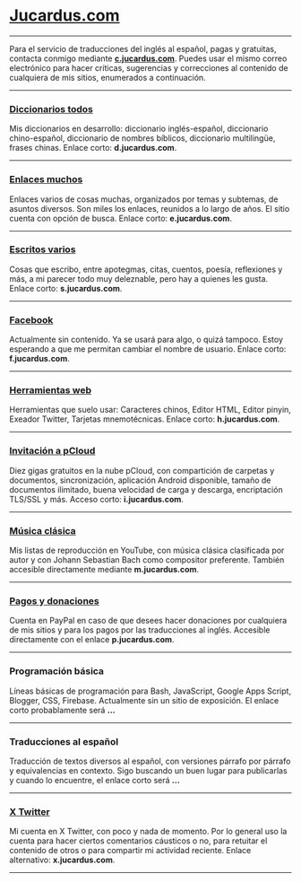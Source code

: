 # [Jucardus.com](https://jucardus.com)

---

Para el servicio de traducciones del inglés al español, pagas y gratuitas, contacta conmigo mediante [**c.jucardus.com**](https://c.jucardus.com). Puedes usar el mismo correo electrónico para hacer críticas, sugerencias y correcciones al contenido de cualquiera de mis sitios, enumerados a continuación.

---

### [Diccionarios todos](https://d.jucardus.com)

Mis diccionarios en desarrollo: diccionario inglés-español, diccionario chino-español, diccionario de nombres bíblicos, diccionario multilingüe, frases chinas. Enlace corto: **d.jucardus.com**.

---

### [Enlaces muchos](https://e.jucardus.com)

Enlaces varios de cosas muchas, organizados por temas y subtemas, de asuntos diversos. Son miles los enlaces, reunidos a lo largo de años. El sitio cuenta con opción de busca. Enlace corto: **e.jucardus.com**.

---

### [Escritos varios](https://s.jucardus.com)

Cosas que escribo, entre apotegmas, citas, cuentos, poesía, reflexiones y más, a mi parecer todo muy deleznable, pero hay a quienes les gusta. Enlace corto: **s.jucardus.com**.

---

### [Facebook](https://f.jucardus.com)

Actualmente sin contenido. Ya se usará para algo, o quizá tampoco. Estoy esperando a que me permitan cambiar el nombre de usuario. Enlace corto: **f.jucardus.com**.

---

### [Herramientas web](https://h.jucardus.com)

Herramientas que suelo usar: Caracteres chinos, Editor HTML, Editor pinyin, Exeador Twitter, Tarjetas mnemotécnicas. Enlace corto: **h.jucardus.com**.

---

### [Invitación a pCloud](https://i.jucardus.com)

Diez gigas gratuitos en la nube pCloud, con compartición de carpetas y documentos, sincronización, aplicación Android disponible, tamaño de documentos ilimitado, buena velocidad de carga y descarga, encriptación TLS/SSL y más. Acceso corto: **i.jucardus.com**.

---

### [Música clásica](https://m.jucardus.com)

Mis listas de reproducción en YouTube, con música clásica clasificada por autor y con Johann Sebastian Bach como compositor preferente. También accesible directamente mediante **m.jucardus.com**.

---

### [Pagos y donaciones](https://p.jucardus.com)

Cuenta en PayPal en caso de que desees hacer donaciones por cualquiera de mis sitios y para los pagos por las traducciones al inglés. Accesible directamente con el enlace **p.jucardus.com**.

---

### Programación básica

Líneas básicas de programación para Bash, JavaScript, Google Apps Script, Blogger, CSS, Firebase. Actualmente sin un sitio de exposición. El enlace corto probablamente será **...**

---

### Traducciones al español

Traducción de textos diversos al español, con versiones párrafo por párrafo y equivalencias en contexto. Sigo buscando un buen lugar para publicarlas y cuando lo encuentre, el enlace corto será **...**

---

### [X Twitter](https://x.jucardus.com)

Mi cuenta en X Twitter, con poco y nada de momento. Por lo general uso la cuenta para hacer ciertos comentarios cáusticos o no, para retuitar el contenido de otros o para compartir mi actividad reciente. Enlace alternativo: **x.jucardus.com**.

---

<!--img src="./qr.png" style="display: block; margin: auto;"-->

